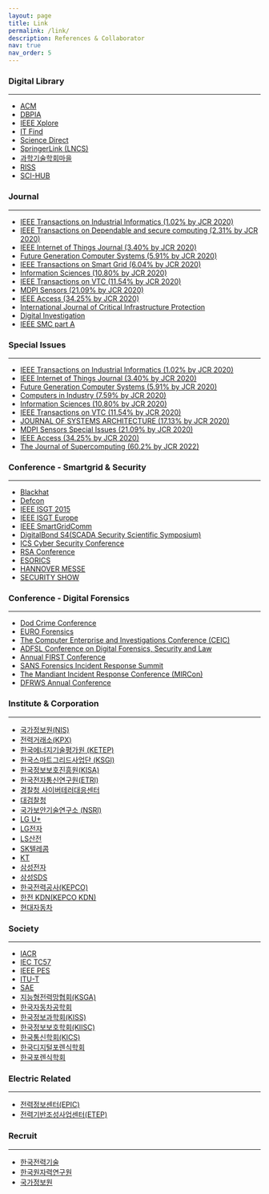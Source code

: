 ```yaml
---
layout: page
title: Link
permalink: /link/
description: References & Collaborator
nav: true
nav_order: 5
---
```


<div class="sub-title">
    <h3><span class="font-weight-bold">Digital Library</span></h3>
</div>
<hr>
<div>
    <ul>
        <li><a href="http://dl.acm.org/" class="external text" rel="nofollow" target="_blank">ACM</a></li>
        <li><a href="http://www.dbpia.co.kr" class="external text" rel="nofollow" target="_blank">DBPIA</a></li>
        <li><a href="http://ieeexplore.ieee.org" class="external text" rel="nofollow" target="_blank">IEEE Xplore</a></li>
        <li><a href="http://www.itfind.or.kr" class="external text" rel="nofollow" target="_blank">IT Find</a></li>
        <li><a href="http://www.sciencedirect.com" class="external text" rel="nofollow" target="_blank">Science Direct</a></li>
        <li><a href="http://www.springerlink.com" class="external text" rel="nofollow" target="_blank">SpringerLink (LNCS)</a></li>
        <li><a href="http://society.kisti.re.kr" class="external text" rel="nofollow" target="_blank">과학기술학회마을</a></li>
        <li><a href="http://www.riss.kr/index.do" class="external text" rel="nofollow" target="_blank">RISS</a></li>
        <li><a href="https://sci-hub.tw/" class="external text" rel="nofollow" target="_blank">SCI-HUB</a></li>
    </ul>
</div>
<div class="sub-title">
    <h3><span class="font-weight-bold">Journal</span></h3>
</div>
<hr>
<div>
    <ul>
        <li><a href="http://www.ieee-ies.org/pubs/transactions-on-industrial-informatics" class="external text" rel="nofollow" target="_blank">IEEE Transactions on Industrial Informatics (1.02% by JCR 2020)</a></li>
        <li><a href="https://ieeexplore.ieee.org/xpl/RecentIssue.jsp?punumber=8858" class="external text" rel="nofollow" target="_blank">IEEE Transactions on Dependable and secure computing (2.31% by JCR 2020)</a></li>
        <li><a href="http://ieee-iotj.org/" class="external text" rel="nofollow" target="_blank">IEEE Internet of Things Journal (3.40% by JCR 2020)</a></li>
        <li><a href="https://www.journals.elsevier.com/future-generation-computer-systems" class="external text" rel="nofollow" target="_blank">Future Generation Computer Systems (5.91% by JCR 2020)</a></li>
        <li><a href="https://ieeexplore.ieee.org/xpl/RecentIssue.jsp?punumber=5165411" class="external text" rel="nofollow" target="_blank">IEEE Transactions on Smart Grid (6.04% by JCR 2020)</a></li>
        <li><a href="https://www.journals.elsevier.com/information-sciences" class="external text" rel="nofollow" target="_blank">Information Sciences (10.80% by JCR 2020)</a></li>
        <li><a href="http://www.it.is.tohoku.ac.jp/~tvt/index.html" class="external text" rel="nofollow" target="_blank">IEEE Transactions on VTC (11.54% by JCR 2020)</a></li>
        <li><a href="https://www.mdpi.com/journal/sensors" class="external text" rel="nofollow" target="_blank">MDPI Sensors (21.09% by JCR 2020)</a></li>
        <li><a href="https://ieeeaccess.ieee.org/" class="external text" rel="nofollow" target="_blank">IEEE Access (34.25% by JCR 2020)</a></li>
        <li><a href="https://link.springer.com/journal/11096" class="external text" rel="nofollow" target="_blank">International Journal of Critical Infrastructure Protection</a></li>
        <li><a href="https://www.journals.elsevier.com/digital-investigation" class="external text" rel="nofollow" target="_blank">Digital Investigation</a></li>
        <li><a href="https://ieeexplore.ieee.org/xpl/RecentIssue.jsp?punumber=3468" class="external text" rel="nofollow" target="_blank">IEEE SMC part A</a></li>
    </ul>
</div>
<div class="sub-title">
    <h3><span class="font-weight-bold">Special Issues</span></h3>
</div>
<hr>
<div>
    <ul>
        <li><a href="http://www.ieee-ies.org/pubs/transactions-on-industrial-informatics" class="external text" rel="nofollow" target="_blank">IEEE Transactions on Industrial Informatics (1.02% by JCR 2020)</a></li>
        <li><a href="http://ieee-iotj.org/special-issues/" class="external text" rel="nofollow" target="_blank">IEEE Internet of Things Journal (3.40% by JCR 2020)</a></li>
        <li><a href="https://www.journals.elsevier.com/future-generation-computer-systems/call-for-papers" class="external text" rel="nofollow" target="_blank">Future Generation Computer Systems (5.91% by JCR 2020)</a></li>
        <li><a href="https://www.sciencedirect.com/journal/computers-in-industry/about/call-for-papers" class="external text" rel="nofollow" target="_blank">Computers in Industry (7.59% by JCR 2020)</a></li>
        <li><a href="https://www.journals.elsevier.com/information-sciences/call-for-papers" class="external text" rel="nofollow" target="_blank">Information Sciences (10.80% by JCR 2020)</a></li>
        <li><a href="http://www.it.is.tohoku.ac.jp/~tvt/vtjournal/callforpapers.html" class="external text" rel="nofollow" target="_blank">IEEE Transactions on VTC (11.54% by JCR 2020)</a></li>
        <li><a href="https://www.sciencedirect.com/journal/journal-of-systems-architecture/about/call-for-papers" class="external text" rel="nofollow" target="_blank">JOURNAL OF SYSTEMS ARCHITECTURE (17.13% by JCR 2020)</a></li>
        <li><a href="https://www.mdpi.com/journal/sensors/special_issues" class="external text" rel="nofollow" target="_blank">MDPI Sensors Special Issues (21.09% by JCR 2020)</a></li>
        <li><a href="https://ieeeaccess.ieee.org/special-sections/" class="external text" rel="nofollow" target="_blank">IEEE Access (34.25% by JCR 2020)</a></li>
        <li><a href=" https://link.springer.com/journal/11227/updates" class="external text" rel="nofollow" target="_blank">The Journal of Supercomputing (60.2% by JCR 2022)</a></li>
    </ul>
</div>
<div class="sub-title">
    <h3><span class="font-weight-bold">Conference - Smartgrid & Security</span></h3>
</div>
<hr>
<div>
    <ul>
        <li><a href="http://www.blackhat.com" class="external text" rel="nofollow" target="_blank">Blackhat</a></li>
        <li><a href="http://www.defcon.org" class="external text" rel="nofollow" target="_blank">Defcon</a></li>
        <li><a href="http://ieee-isgt.org" class="external text" rel="nofollow" target="_blank">IEEE ISGT 2015</a></li>
        <li><a href="http://www.ieee-isgt-2013.eu" class="external text" rel="nofollow" target="_blank">IEEE ISGT Europe</a></li>
        <li><a href="http://sgc2013.ieee-smartgridcomm.org/content/ieee-smartgridcomm" class="external text" rel="nofollow" target="_blank">IEEE SmartGridComm</a></li>
        <li><a href="http://www.digitalbond.com/s4/s4x14/" class="external text" rel="nofollow" target="_blank">DigitalBond S4(SCADA Security Scientific Symposium)</a></li>
        <li><a href="http://www.icscybersecurityconference.com/" class="external text" rel="nofollow" target="_blank">ICS Cyber Security Conference</a></li>
        <li><a href="https://www.rsaconference.com/" class="external text" rel="nofollow" target="_blank">RSA Conference</a></li>
        <li><a href="https://esorics2019.uni.lu/" class="external text" rel="nofollow" target="_blank">ESORICS</a></li>
        <li><a href="https://www.hannovermesse.de/home" class="external text" rel="nofollow" target="_blank">HANNOVER MESSE</a></li>
        <li><a href="https://messe.nikkei.co.jp/en/ss/" class="external text" rel="nofollow" target="_blank">SECURITY SHOW</a></li>
    </ul>
</div>
<div class="sub-title">
    <h3><span class="font-weight-bold">Conference - Digital Forensics</span></h3>
</div>
<hr>
<div>
    <ul>
        <li><a href="http://www.dodcybercrime.com" class="external text" rel="nofollow" target="_blank">Dod Crime Conference</a></li>
        <li><a href="http://euroforensics.com" class="external text" rel="nofollow" target="_blank">EURO Forensics</a></li>
        <li><a href="http://www.ceicconference.com" class="external text" rel="nofollow" target="_blank">The Computer Enterprise and Investigations Conference (CEIC)</a></li>
        <li><a href="http://www.digitalforensics-conference.org" class="external text" rel="nofollow" target="_blank">ADFSL Conference on Digital Forensics, Security and Law</a></li>
        <li><a href="http://conference.first.org" class="external text" rel="nofollow" target="_blank">Annual FIRST Conference</a></li>
        <li><a href="http://www.sans.org/event/dfir-summit-2013" class="external text" rel="nofollow" target="_blank">SANS Forensics Incident Response Summit</a></li>
        <li><a href="http://www.mandiant.com/events/mircon" class="external text" rel="nofollow" target="_blank">The Mandiant Incident Response Conference (MIRCon)</a></li>
        <li><a href="http://dfrws.org" class="external text" rel="nofollow" target="_blank">DFRWS Annual Conference</a></li>
    </ul>
</div>
<div class="sub-title">
    <h3><span class="font-weight-bold">Institute & Corporation</span></h3>
</div>
<hr>
<div>
    <ul>
        <li><a href="http://www.nis.go.kr" class="external text" rel="nofollow" target="_blank">국가정보원(NIS)</a></li>
        <li><a href="http://www.kpx.or.kr" class="external text" rel="nofollow" target="_blank">전력거래소(KPX)</a></li>
        <li><a href="http://www.ketep.re.kr" class="external text" rel="nofollow" target="_blank">한국에너지기술평가원 (KETEP) </a></li>                  
        <li><a href="http://www.smartgrid.or.kr" class="external text" rel="nofollow" target="_blank">한국스마트그리드사업단 (KSGI)</a></li>
        <li><a href="http://www.kisa.or.kr" class="external text" rel="nofollow" target="_blank">한국정보보호진흥원(KISA)</a></li>
        <li><a href="http://www.etri.re.kr" class="external text" rel="nofollow" target="_blank">한국전자통신연구원(ETRI)</a></li>
        <li><a href="http://www.ctrc.go.kr" class="external text" rel="nofollow" target="_blank">경찰청 사이버테러대응센터</a></li>
        <li><a href="http://www.spo.go.kr/" class="external text" rel="nofollow" target="_blank">대검찰청</a></li>
        <li><a href="http://210.104.33.10/kor" class="external text" rel="nofollow" target="_blank">국가보안기술연구소 (NSRI)</a></li>
        <li><a href="http://www.uplus.co.kr" class="external text" rel="nofollow" target="_blank">LG U+</a></li>                
        <li><a href="http://www.lge.co.kr" class="external text" rel="nofollow" target="_blank">LG전자</a></li>
        <li><a href="http://www.lsis.co.kr" class="external text" rel="nofollow" target="_blank">LS산전</a></li>
        <li><a href="http://www.sktelecom.com" class="external text" rel="nofollow" target="_blank">SK텔레콤</a></li>
        <li><a href="http://www.kt.com" class="external text" rel="nofollow" target="_blank">KT</a></li>              
        <li><a href="http://www.samsung.com/sec" class="external text" rel="nofollow" target="_blank">삼성전자</a></li>
        <li><a href="http://www.sds.samsung.co.kr" class="external text" rel="nofollow" target="_blank">삼성SDS</a></li>
        <li><a href="http://www.kepco.co.kr" class="external text" rel="nofollow" target="_blank">한국전력공사(KEPCO)</a></li>
        <li><a href="http://www.kdn.com" class="external text" rel="nofollow" target="_blank">한전 KDN(KEPCO KDN)</a></li>
        <li><a href="http://www.hyundai.com" class="external text" rel="nofollow" target="_blank">현대자동차</a></li>
    </ul>
</div>
<div class="sub-title">
    <h3><span class="font-weight-bold">Society</span></h3>
</div>
<hr>
<div>
    <ul>
        <li><a href="http://www.iacr.org" class="external text" rel="nofollow" target="_blank">IACR</a></li>
        <li><a href="http://tc57.iec.ch" class="external text" rel="nofollow" target="_blank">IEC TC57</a></li>          
        <li><a href="http://www.ieee-pes.org" class="external text" rel="nofollow" target="_blank">IEEE PES</a></li>
        <li><a href="http://www.itu.int/en/ITU-T" class="external text" rel="nofollow" target="_blank">ITU-T</a></li>        
        <li><a href="http://www.sae.org" class="external text" rel="nofollow" target="_blank">SAE</a></li>
        <li><a href="http://www.ksmartgrid.org" class="external text" rel="nofollow" target="_blank">지능형전력망협회(KSGA)</a></li>
        <li><a href="http://www.ksae.org" class="external text" rel="nofollow" target="_blank">한국자동차공학회</a></li>
        <li><a href="http://www.kiise.or.kr" class="external text" rel="nofollow" target="_blank">한국정보과학회(KISS)</a></li>
        <li><a href="http://www.kiisc.or.kr" class="external text" rel="nofollow" target="_blank">한국정보보호학회(KIISC)</a></li>
        <li><a href="http://www.kics.or.kr" class="external text" rel="nofollow" target="_blank">한국통신학회(KICS)</a></li>
        <li><a href="http://kdfs.or.kr" class="external text" rel="nofollow" target="_blank">한국디지털포렌식학회</a></li>
        <li><a href="http://www.forensickorea.org" class="external text" rel="nofollow" target="_blank">한국포렌식학회</a></li>
    </ul>
</div>
<div class="sub-title">
    <h3><span class="font-weight-bold">Electric Related</span></h3>
</div>
<hr>
<div>
    <ul>
        <li><a href="http://www.epic.or.kr/index.jsp" class="external text" rel="nofollow" target="_blank">전력정보센터(EPIC)</a></li>
        <li><a href="http://www.etep.or.kr/home/main.jsp" class="external text" rel="nofollow" target="_blank">전력기반조성사업센터(ETEP)</a></li>
    </ul>
</div>
<div class="sub-title">
    <h3><span class="font-weight-bold">Recruit</span></h3>
</div>
<hr>
<div>
    <ul>
    <li><a href="http://kepco-enc.incruit.com" class="external text" rel="nofollow" target="_blank">한국전력기술</a></li>
    <li><a href="http://www.kaeri.re.kr:8080/board/menu1/view.ht?keyCode=4&start=0&sk=&sf=0&search_category=&article_seq=5159&article_upSeq=5159" class="external text" rel="nofollow" target="_blank">한국원자력연구원</a></li>
    <li><a href="https://career.nis.go.kr:4017/info/notice/view.html?noticeNum=261" class="external text" rel="nofollow" target="_blank">국가정보원</a></li>
    </ul>
</div>